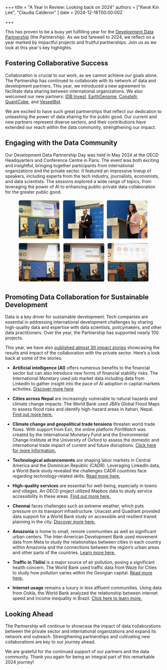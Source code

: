 +++
title = "A Year in Review: Looking back on 2024"
authors = ["Kwok Kin Lee", "Claudia Calderon" ]
date = 2024-12-18T00:00:00Z

+++

This has proven to be a busy yet fulfilling year for the [Development Data Partnership](www.datapartnerhsip.org) (the Partnership).  As we bid farewell to 2024, we reflect on a year marked by impactful projects and fruitful partnerships. Join us as we look at this year's key highlights.


## Fostering Collaborative Success 

Collaboration is crucial to our work, as we cannot achieve our goals alone. The Partnership has continued to collaborate with its network of data and development partners. This year, we introduced a new agreement to facilitate data sharing between international organizations. We also welcomed our new partners: [IDB Invest](https://www.idbinvest.org/en), [EarthGenome](https://www.earthgenome.org), [Constellr](https://www.constellr.com/), [QuantCube](https://www.quant-cube.com/), and [VesselBot](https://www.vesselbot.com/).


We are excited to have such great partnerships that reflect our dedication to unleashing the power of data sharing for the public good. Our current and new partners represent diverse sectors, and their contributions have extended our reach within the data community, strengthening our impact.

## Engaging with the Data Community

Our Development Data Partnership Day was held in May 2024 at the OECD Headquarters and Conference Centre in Paris. The event was both exciting and insightful, bringing together participants from international organizations and the private sector. It featured an impressive lineup of speakers, including experts from the tech industry, journalists, economists, and data scientists. The sessions explored a wide range of topics, from leveraging the power of AI to enhancing public-private data collaboration for the greater public good.

<figure align="centre">
    <img src="year-in-review-2024_thumbnail.png" 
    <figcaption>
        <center>
  </center>
    </figcaption>
</figure>

## Promoting Data Collaboration for Sustainable Development

Data is a key driver for sustainable development. Tech companies are essential in addressing international development challenges by sharing high-quality data and expertise with data scientists, policymakers, and other data practitioners. Over the year, the Partnership has supported nearly 100 projects. 

This year, we have also [published almost 30 impact stories](https://datapartnership.org/updates/) showcasing the results and impact of the collaboration with the private sector. Here’s a look back at some of the stories.

- **Artificial intelligence (AI)** offers numerous benefits to the financial sector but can also introduce new forms of financial stability risks. The International Monetary used job market data including data from LinkedIn to gather insight into the pace of AI adoption in capital markets activities. [Discover more here](https://datapartnership.org/updates/analyzing-the-adoption-of-artificial-intelligence-in-capital-market-activities/) 

- **Cities across Nepal** are increasingly vulnerable to natural hazards and climate change impacts. The World Bank used JBA’s Global Flood Maps to assess flood risks and identify high-hazard areas in Itahari, Nepal. [Find out more here.](https://datapartnership.org/updates/nbs-for-climate-resilient-urban-development-in-nepal/)

- **Climate change and geopolitical trade tensions** threaten world trade flows. With support from Esri, the online platform *PortWatch* was created by the International Monetary Fund and the Environmental Change Institute at the University of Oxford to assess the domestic and international trade impact of current and future disruptions. [Click here for more information.](https://datapartnership.org/updates/monitoring-and-simulating-trade-disruptions/)

- **Technological advancements** are shaping labor markets in Central America and the Dominican Republic (CADR). Leveraging LinkedIn data, a World Bank study revealed the challenges CADR countries face regarding technology-related skills. [Read more here.](https://datapartnership.org/updates/prevalence-of-technology-skills-in-cadr/)

- **High-quality services** are essential for well-being, especially in towns and villages. An OECD project utilized Mapbox data to study service accessibility in these areas. [Find out more here.](https://datapartnership.org/updates/studying-service-accessibility-in-towns-and-villages/)

- **Chennai** faces challenges such as extreme weather, which puts pressure on its transport infrastructure. Unacast and Quadrant provided data support for a World Bank study on accessible and resilient transit planning in the city. [Discover more here.](https://datapartnership.org/updates/using-mobility-data-for-resilient-transport-planning-and-investments/)

- **Amazonia** is home to small, remote communities as well as significant urban centers. The Inter-American Development Bank used movement data from Meta to study the relationships between cities in each country within Amazonia and the connections between the region’s urban areas and other parts of the countries. [Learn more here.](https://datapartnership.org/updates/understanding-people-mobility-in-amazonia/)

- **Traffic in Tbilisi** is a major source of air pollution, posing a significant health concern. The World Bank used traffic data from Waze for Cities to study how pollution varies within the Georgian capital. [Read more here.](https://datapartnership.org/updates/role-of-traffic-related-emissions-on-air-pollution-in-tbilisi/)

- **Internet usage** remains a luxury in less affluent communities. Using data from Ookla, the World Bank analyzed the relationship between internet speed and income inequality in Brazil. [Click here to learn more.](https://datapartnership.org/updates/uncovering-digital-divide-in-brazil/)

## Looking Ahead

The Partnership will continue to showcase the impact of data collaborations between the private sector and international organizations and expand its network and outreach. Strengthening partnerships and cultivating new collaborations are key to our journey ahead.

We are grateful for the continued support of our partners and the data community. Thank you again for being an integral part of this remarkable 2024 journey!